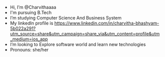 -  Hi, I’m @Charvithaaaa
-  I'm pursuing B.Tech 
-  I’m studying Computer Science And Business System
-  My linkedIn profile is https://www.linkedin.com/in/charvitha-bhashyam-5b022a291?utm_source=share&utm_campaign=share_via&utm_content=profile&utm_medium=ios_app
-  I’m looking to Explore software world and learn new technologies
-  Pronouns: she/her
  

<!---
Charvithaaaa/Charvithaaaa is a ✨ special ✨ repository because its `README.md` (this file) appears on your GitHub profile.
You can click the Preview link to take a look at your changes.
--->
